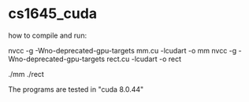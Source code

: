 # cs1645_cuda

how to compile and run:

nvcc -g -Wno-deprecated-gpu-targets mm.cu -lcudart -o mm
nvcc -g -Wno-deprecated-gpu-targets rect.cu -lcudart -o rect

./mm
./rect

The programs are tested in "cuda 8.0.44"
